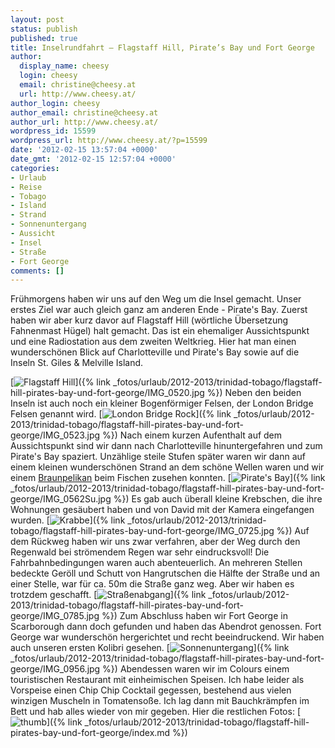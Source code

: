 ```yaml
---
layout: post
status: publish
published: true
title: Inselrundfahrt – Flagstaff Hill, Pirate’s Bay und Fort George
author:
  display_name: cheesy
  login: cheesy
  email: christine@cheesy.at
  url: http://www.cheesy.at/
author_login: cheesy
author_email: christine@cheesy.at
author_url: http://www.cheesy.at/
wordpress_id: 15599
wordpress_url: http://www.cheesy.at/?p=15599
date: '2012-02-15 13:57:04 +0000'
date_gmt: '2012-02-15 12:57:04 +0000'
categories:
- Urlaub
- Reise
- Tobago
- Island
- Strand
- Sonnenuntergang
- Aussicht
- Insel
- Straße
- Fort George
comments: []
---
```

<!--:de-->Frühmorgens haben wir uns auf den Weg um die Insel gemacht. Unser erstes Ziel war auch gleich ganz am anderen Ende - Pirate's Bay. Zuerst haben wir aber kurz davor auf Flagstaff Hill (wörtliche Übersetzung Fahnenmast Hügel) halt gemacht. Das ist ein ehemaliger Aussichtspunkt und eine Radiostation aus dem zweiten Weltkrieg. Hier hat man einen wunderschönen Blick auf Charlotteville und Pirate's Bay sowie auf die Inseln St. Giles & Melville Island.
[![](http://www.cheesy.at/wp-content/uploads/IMG_0520-300x200.jpg "Flagstaff Hill")]({% link _fotos/urlaub/2012-2013/trinidad-tobago/flagstaff-hill-pirates-bay-und-fort-george/IMG_0520.jpg %})
Neben den beiden Inseln ist auch noch ein kleiner Bogenförmiger Felsen, der London Bridge Felsen genannt wird.
[![](http://www.cheesy.at/wp-content/uploads/IMG_0523-300x200.jpg "London Bridge Rock")]({% link _fotos/urlaub/2012-2013/trinidad-tobago/flagstaff-hill-pirates-bay-und-fort-george/IMG_0523.jpg %})
Nach einem kurzen Aufenthalt auf dem Aussichtspunkt sind wir dann nach Charlotteville hinuntergefahren und zum Pirate's Bay spaziert. Unzählige steile Stufen später waren wir dann auf einem kleinen wunderschönen Strand an dem schöne Wellen waren und wir einem [Braunpelikan](http://de.wikipedia.org/wiki/Braunpelikan) beim Fischen zusehen konnten.
[![](http://www.cheesy.at/wp-content/uploads/IMG_0562Su-300x199.jpg "Pirate's Bay")]({% link _fotos/urlaub/2012-2013/trinidad-tobago/flagstaff-hill-pirates-bay-und-fort-george/IMG_0562Su.jpg %})
Es gab auch überall kleine Krebschen, die ihre Wohnungen gesäubert haben und von David mit der Kamera eingefangen wurden.
[![](http://www.cheesy.at/wp-content/uploads/IMG_0725-300x103.jpg "Krabbe")]({% link _fotos/urlaub/2012-2013/trinidad-tobago/flagstaff-hill-pirates-bay-und-fort-george/IMG_0725.jpg %})
Auf dem Rückweg haben wir uns zwar verfahren, aber der Weg durch den Regenwald bei strömendem Regen war sehr eindrucksvoll! Die Fahrbahnbedingungen waren auch abenteuerlich. An mehreren Stellen bedeckte Geröll und Schutt von Hangrutschen die Hälfte der Straße und an einer Stelle, war für ca. 50m die Straße ganz weg. Aber wir haben es trotzdem geschafft.
[![](http://www.cheesy.at/wp-content/uploads/IMG_0785-300x200.jpg "Straßenabgang")]({% link _fotos/urlaub/2012-2013/trinidad-tobago/flagstaff-hill-pirates-bay-und-fort-george/IMG_0785.jpg %})
Zum Abschluss haben wir Fort George in Scarborough dann doch gefunden und haben das Abendrot genossen. Fort George war wunderschön hergerichtet und recht beeindruckend. Wir haben auch unseren ersten Kolibri gesehen.
[![](http://www.cheesy.at/wp-content/uploads/IMG_0956-300x200.jpg "Sonnenuntergang")]({% link _fotos/urlaub/2012-2013/trinidad-tobago/flagstaff-hill-pirates-bay-und-fort-george/IMG_0956.jpg %})
Abendessen waren wir im Colours einem touristischen Restaurant mit einheimischen Speisen. Ich habe leider als Vorspeise einen Chip Chip Cocktail gegessen, bestehend aus vielen winzigen Muscheln in Tomatensoße. Ich lag dann mit Bauchkrämpfen im Bett und hab alles wieder von mir gegeben.
Hier die restlichen Fotos:
[![](http://www.cheesy.at/wp-content/uploads/thumb11.jpg "thumb")]({% link _fotos/urlaub/2012-2013/trinidad-tobago/flagstaff-hill-pirates-bay-und-fort-george/index.md %})
